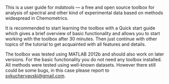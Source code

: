 This is a user guide for *mdatools* — a free and open source toolbox for analysis of spectral and other kind of experimental data based on methods widespread in Chemometrics. 

It is recommended to start learning the toolbox with a Quick start guide which gives a brief overview of basic functionality and allows you to start working with the toolbox after 30 minutes. Then just continue with other topics of the tutorial to get acquainted with all features and details.

The toolbox was tested using MATLAB 2012b and should also work on later versions. For the basic functionality you do not need any toolbox installed. All methods were tested using well-known datasets. However there still could be some bugs, in this case please report to svkucheryavski@gmail.com.